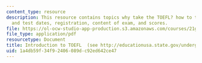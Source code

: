 ```yaml
---
content_type: resource
description: This resource contains topics why take the TOEFL? how to test, centers
  and test dates, registration, content of exam, and scores.
file: https://ol-ocw-studio-app-production.s3.amazonaws.com/courses/21g-034-media-education-and-the-marketplace-fall-2005/1a4db59f34f92406089dc92ed642ce47_MIT21G_034F05_intrototoefl.pdf
file_type: application/pdf
resourcetype: Document
title: Introduction to TOEFL  (see http://educationusa.state.gov/undergrad/testing/english.htm)
uid: 1a4db59f-34f9-2406-089d-c92ed642ce47
---
```

